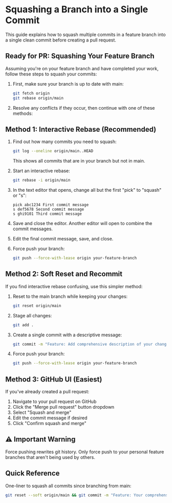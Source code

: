 # Squashing a Branch into a Single Commit

This guide explains how to squash multiple commits in a feature branch into a single clean commit before creating a pull request.

## Ready for PR: Squashing Your Feature Branch

Assuming you're on your feature branch and have completed your work, follow these steps to squash your commits:

1. First, make sure your branch is up to date with main:
   ```bash
   git fetch origin
   git rebase origin/main
   ```

2. Resolve any conflicts if they occur, then continue with one of these methods:

## Method 1: Interactive Rebase (Recommended)

1. Find out how many commits you need to squash:
   ```bash
   git log --oneline origin/main..HEAD
   ```
   This shows all commits that are in your branch but not in main.

2. Start an interactive rebase:
   ```bash
   git rebase -i origin/main
   ```

3. In the text editor that opens, change all but the first "pick" to "squash" or "s":
   ```
   pick abc1234 First commit message
   s def5678 Second commit message
   s ghi9101 Third commit message
   ```

4. Save and close the editor. Another editor will open to combine the commit messages.

5. Edit the final commit message, save, and close.

6. Force push your branch:
   ```bash
   git push --force-with-lease origin your-feature-branch
   ```

## Method 2: Soft Reset and Recommit

If you find interactive rebase confusing, use this simpler method:

1. Reset to the main branch while keeping your changes:
   ```bash
   git reset origin/main
   ```

2. Stage all changes:
   ```bash
   git add .
   ```

3. Create a single commit with a descriptive message:
   ```bash
   git commit -m "Feature: Add comprehensive description of your changes"
   ```

4. Force push your branch:
   ```bash
   git push --force-with-lease origin your-feature-branch
   ```

## Method 3: GitHub UI (Easiest)

If you've already created a pull request:

1. Navigate to your pull request on GitHub
2. Click the "Merge pull request" button dropdown
3. Select "Squash and merge"
4. Edit the commit message if desired
5. Click "Confirm squash and merge"

## ⚠️ Important Warning

Force pushing rewrites git history. Only force push to your personal feature branches that aren't being used by others.

## Quick Reference

One-liner to squash all commits since branching from main:
```bash
git reset --soft origin/main && git commit -m "Feature: Your comprehensive commit message"
```